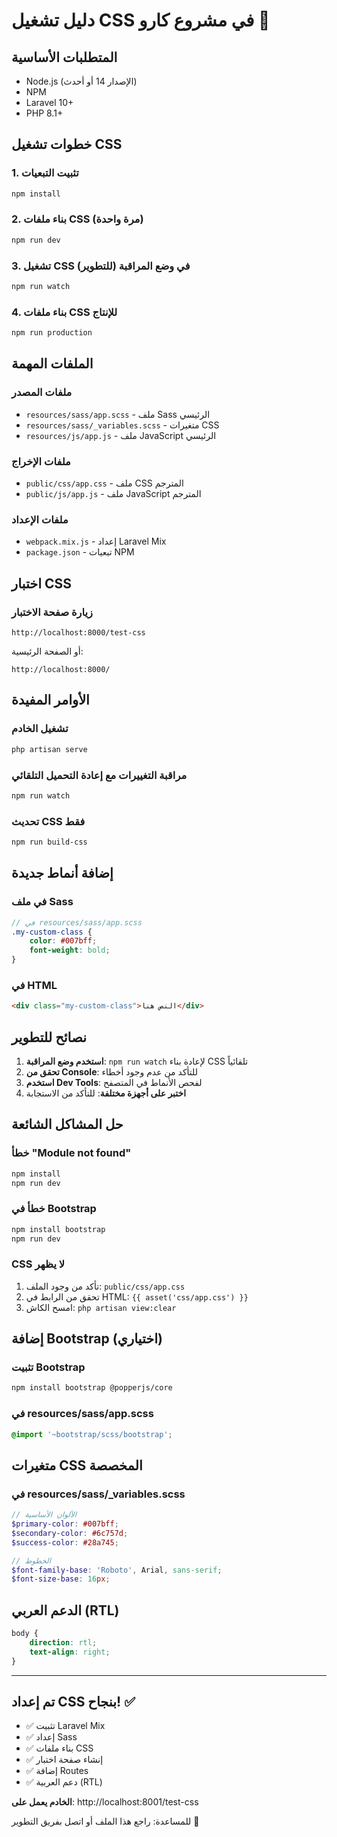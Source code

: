# دليل تشغيل CSS في مشروع كارو 🚗

## المتطلبات الأساسية
- Node.js (الإصدار 14 أو أحدث)
- NPM
- Laravel 10+
- PHP 8.1+

## خطوات تشغيل CSS

### 1. تثبيت التبعيات
```bash
npm install
```

### 2. بناء ملفات CSS (مرة واحدة)
```bash
npm run dev
```

### 3. تشغيل CSS في وضع المراقبة (للتطوير)
```bash
npm run watch
```

### 4. بناء ملفات CSS للإنتاج
```bash
npm run production
```

## الملفات المهمة

### ملفات المصدر
- `resources/sass/app.scss` - ملف Sass الرئيسي
- `resources/sass/_variables.scss` - متغيرات CSS
- `resources/js/app.js` - ملف JavaScript الرئيسي

### ملفات الإخراج
- `public/css/app.css` - ملف CSS المترجم
- `public/js/app.js` - ملف JavaScript المترجم

### ملفات الإعداد
- `webpack.mix.js` - إعداد Laravel Mix
- `package.json` - تبعيات NPM

## اختبار CSS

### زيارة صفحة الاختبار
```
http://localhost:8000/test-css
```

أو الصفحة الرئيسية:
```
http://localhost:8000/
```

## الأوامر المفيدة

### تشغيل الخادم
```bash
php artisan serve
```

### مراقبة التغييرات مع إعادة التحميل التلقائي
```bash
npm run watch
```

### تحديث CSS فقط
```bash
npm run build-css
```

## إضافة أنماط جديدة

### في ملف Sass
```scss
// في resources/sass/app.scss
.my-custom-class {
    color: #007bff;
    font-weight: bold;
}
```

### في HTML
```html
<div class="my-custom-class">النص هنا</div>
```

## نصائح للتطوير

1. **استخدم وضع المراقبة**: `npm run watch` لإعادة بناء CSS تلقائياً
2. **تحقق من Console**: للتأكد من عدم وجود أخطاء
3. **استخدم Dev Tools**: لفحص الأنماط في المتصفح
4. **اختبر على أجهزة مختلفة**: للتأكد من الاستجابة

## حل المشاكل الشائعة

### خطأ "Module not found"
```bash
npm install
npm run dev
```

### خطأ في Bootstrap
```bash
npm install bootstrap
npm run dev
```

### CSS لا يظهر
1. تأكد من وجود الملف: `public/css/app.css`
2. تحقق من الرابط في HTML: `{{ asset('css/app.css') }}`
3. امسح الكاش: `php artisan view:clear`

## إضافة Bootstrap (اختياري)

### تثبيت Bootstrap
```bash
npm install bootstrap @popperjs/core
```

### في resources/sass/app.scss
```scss
@import '~bootstrap/scss/bootstrap';
```

## متغيرات CSS المخصصة

### في resources/sass/_variables.scss
```scss
// الألوان الأساسية
$primary-color: #007bff;
$secondary-color: #6c757d;
$success-color: #28a745;

// الخطوط
$font-family-base: 'Roboto', Arial, sans-serif;
$font-size-base: 16px;
```

## الدعم العربي (RTL)

```css
body {
    direction: rtl;
    text-align: right;
}
```

---

## تم إعداد CSS بنجاح! ✅

- ✅ تثبيت Laravel Mix
- ✅ إعداد Sass
- ✅ بناء ملفات CSS
- ✅ إنشاء صفحة اختبار
- ✅ إضافة Routes
- ✅ دعم العربية (RTL)

**الخادم يعمل على**: http://localhost:8001/test-css

للمساعدة: راجع هذا الملف أو اتصل بفريق التطوير 🚀 